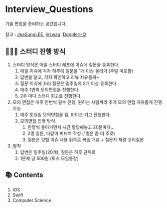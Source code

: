 # Interview_Questions
기술 면접을 준비하는 공간입니다. 

참고 : [JeaSungLEE](https://github.com/JeaSungLEE/iOSInterviewquestions), 
      [inswag](https://github.com/inswag/Technical_interview_for_iOS_Dev), 
      [DopplerHQ](https://github.com/DopplerHQ/awesome-interview-questions#ios)

## 🧑🏻‍🏫 스터디 진행 방식 

1. 스터디 방식은 매일 스터디 레포에 이슈에 질문을 등록한다.
   1. 매일 이슈에 각자 하루에 질문을 1개 이상 올리기 (주말 미포함)
   2. 답변을 달고, 각자 확인하고 리뷰 자유롭게~
   3. 질문 이슈에 꼬리 질문은 일주일에 2개 이상 등록한다. 
   4. 매주 1번씩 모의면접을 진행한다.
   5. 2주 마다 스터디 회고를 진행한다. 
2. 모의 면접은 매주 한번씩 필수 진행, 원하는 사람끼리 추가 모의 면접 자유롭게 진행 가능 
    1. 매주 토요일 모의면접을 캠, 마이크 키고 진행한다. 
    2. 모의면접 진행 방식
        1. 한명씩 돌아가면서 시간 할당해놓고 20분마다…
        2. 2명 질문, 다같이 피드백 작성 (1명은 좀 더 주로)
        3. 질문은 깃헙 이슈 내용 위주로 복습 개념 + 질문자 재량 꼬리질문
3. 벌칙
    1. 답변은 일주일(20개), 질문은 하루 단위로
    2. 1문제 당 500원 (토스 모임통장)

## 📚 Contents
1. iOS
2. Swift
3. Computer Science
